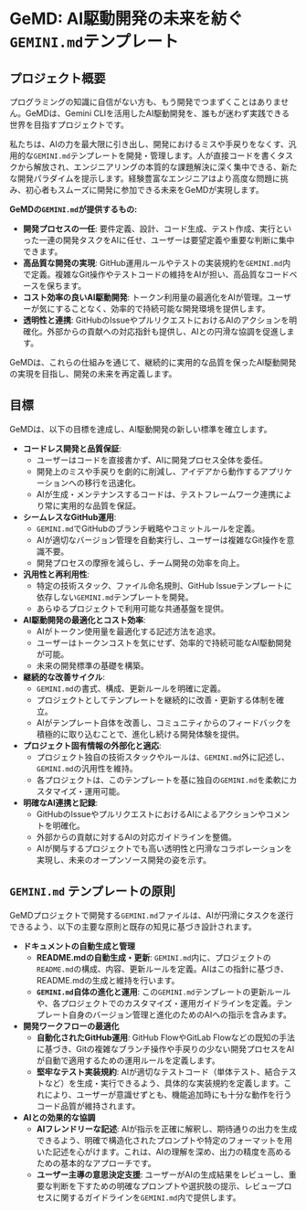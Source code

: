 # GeMD: AI駆動開発の未来を紡ぐ`GEMINI.md`テンプレート

## プロジェクト概要

プログラミングの知識に自信がない方も、もう開発でつまずくことはありません。GeMDは、Gemini CLIを活用したAI駆動開発を、誰もが迷わず実践できる世界を目指すプロジェクトです。

私たちは、AIの力を最大限に引き出し、開発におけるミスや手戻りをなくす、汎用的な`GEMINI.md`テンプレートを開発・管理します。人が直接コードを書くタスクから解放され、エンジニアリングの本質的な課題解決に深く集中できる、新たな開発パラダイムを提示します。経験豊富なエンジニアはより高度な問題に挑み、初心者もスムーズに開発に参加できる未来をGeMDが実現します。

**GeMDの`GEMINI.md`が提供するもの:**

* **開発プロセスの一任**: 要件定義、設計、コード生成、テスト作成、実行といった一連の開発タスクをAIに任せ、ユーザーは要望定義や重要な判断に集中できます。
* **高品質な開発の実現**: GitHub運用ルールやテストの実装規約を`GEMINI.md`内で定義。複雑なGit操作やテストコードの維持をAIが担い、高品質なコードベースを保ちます。
* **コスト効率の良いAI駆動開発**: トークン利用量の最適化をAIが管理。ユーザーが気にすることなく、効率的で持続可能な開発環境を提供します。
* **透明性と連携**: GitHubのIssueやプルリクエストにおけるAIのアクションを明確化。外部からの貢献への対応指針も提供し、AIとの円滑な協調を促進します。

GeMDは、これらの仕組みを通じて、継続的に実用的な品質を保ったAI駆動開発の実現を目指し、開発の未来を再定義します。

## 目標

GeMDは、以下の目標を達成し、AI駆動開発の新しい標準を確立します。

* **コードレス開発と品質保証**:
    * ユーザーはコードを直接書かず、AIに開発プロセス全体を委任。
    * 開発上のミスや手戻りを劇的に削減し、アイデアから動作するアプリケーションへの移行を迅速化。
    * AIが生成・メンテナンスするコードは、テストフレームワーク連携により常に実用的な品質を保証。
* **シームレスなGitHub運用**:
    * `GEMINI.md`でGitHubのブランチ戦略やコミットルールを定義。
    * AIが適切なバージョン管理を自動実行し、ユーザーは複雑なGit操作を意識不要。
    * 開発プロセスの摩擦を減らし、チーム開発の効率を向上。
* **汎用性と再利用性**:
    * 特定の技術スタック、ファイル命名規則、GitHub Issueテンプレートに依存しない`GEMINI.md`テンプレートを開発。
    * あらゆるプロジェクトで利用可能な共通基盤を提供。
* **AI駆動開発の最適化とコスト効率**:
    * AIがトークン使用量を最適化する記述方法を追求。
    * ユーザーはトークンコストを気にせず、効率的で持続可能なAI駆動開発が可能。
    * 未来の開発標準の基礎を構築。
* **継続的な改善サイクル**:
    * `GEMINI.md`の書式、構成、更新ルールを明確に定義。
    * プロジェクトとしてテンプレートを継続的に改善・更新する体制を確立。
    * AIがテンプレート自体を改善し、コミュニティからのフィードバックを積極的に取り込むことで、進化し続ける開発体験を提供。
* **プロジェクト固有情報の外部化と適応**:
    * プロジェクト独自の技術スタックやルールは、`GEMINI.md`外に記述し、`GEMINI.md`の汎用性を維持。
    * 各プロジェクトは、このテンプレートを基に独自の`GEMINI.md`を柔軟にカスタマイズ・運用可能。
* **明確なAI連携と記録**:
    * GitHubのIssueやプルリクエストにおけるAIによるアクションやコメントを明確化。
    * 外部からの貢献に対するAIの対応ガイドラインを整備。
    * AIが関与するプロジェクトでも高い透明性と円滑なコラボレーションを実現し、未来のオープンソース開発の姿を示す。

## `GEMINI.md` テンプレートの原則

GeMDプロジェクトで開発する`GEMINI.md`ファイルは、AIが円滑にタスクを遂行できるよう、以下の主要な原則と既存の知見に基づき設計されます。

* **ドキュメントの自動生成と管理**
    * **README.mdの自動生成・更新**: `GEMINI.md`内に、プロジェクトの`README.md`の構成、内容、更新ルールを定義。AIはこの指針に基づき、README.mdの生成と維持を行います。
    * **`GEMINI.md`自体の進化と運用**: この`GEMINI.md`テンプレートの更新ルールや、各プロジェクトでのカスタマイズ・運用ガイドラインを定義。テンプレート自身のバージョン管理と進化のためのAIへの指示を含みます。
* **開発ワークフローの最適化**
    * **自動化されたGitHub運用**: GitHub FlowやGitLab Flowなどの既知の手法に基づき、Gitの複雑なブランチ操作や手戻りの少ない開発プロセスをAIが自動で適用するための運用ルールを定義します。
    * **堅牢なテスト実装規約**: AIが適切なテストコード（単体テスト、結合テストなど）を生成・実行できるよう、具体的な実装規約を定義します。これにより、ユーザーが意識せずとも、機能追加時にも十分な動作を行うコード品質が維持されます。
* **AIとの効果的な協調**
    * **AIフレンドリーな記述**: AIが指示を正確に解釈し、期待通りの出力を生成できるよう、明確で構造化されたプロンプトや特定のフォーマットを用いた記述を心がけます。これは、AIの理解を深め、出力の精度を高めるための基本的なアプローチです。
    * **ユーザー主導の意思決定支援**: ユーザーがAIの生成結果をレビューし、重要な判断を下すための明確なプロンプトや選択肢の提示、レビュープロセスに関するガイドラインを`GEMINI.md`内で提供します。
